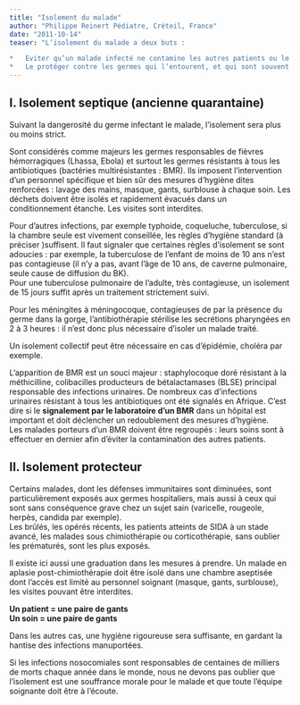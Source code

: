 ```yaml
---
title: "Isolement du malade"
author: "Philippe Reinert Pédiatre, Créteil, France"
date: "2011-10-14"
teaser: "L’isolement du malade a deux buts :

*   Eviter qu’un malade infecté ne contamine les autres patients ou le personnel soignant : c’est l’isolement septique.
*   Le protéger contre les germes qui l’entourent, et qui sont souvent dangereux à l’hôpital car de plus en plus résistants aux antibiotiques : c’est l’isolement protecteur."
---
```


## I. Isolement septique (ancienne quarantaine)

Suivant la dangerosité du germe infectant le malade, l’isolement sera plus ou moins strict.

Sont considérés comme majeurs les germes responsables de fièvres hémorragiques (Lhassa, Ebola) et surtout les germes résistants à tous les antibiotiques (bactéries multirésistantes : BMR). Ils imposent l’intervention d’un personnel spécifique et bien sûr des mesures d’hygiène dites renforcées : lavage des mains, masque, gants, surblouse à chaque soin. Les déchets doivent être isolés et rapidement évacués dans un conditionnement étanche. Les visites sont interdites.

Pour d’autres infections, par exemple typhoide, coqueluche, tuberculose, si la chambre seule est vivement conseillée, les règles d’hygiène standard (à préciser )suffisent. Il faut signaler que certaines règles d’isolement se sont adoucies : par exemple, la tuberculose de l’enfant de moins de 10 ans n’est pas contagieuse (il n’y a pas, avant l’âge de 10 ans, de caverne pulmonaire, seule cause de diffusion du BK).  
Pour une tuberculose pulmonaire de l’adulte, très contagieuse, un isolement de 15 jours suffit après un traitement strictement suivi.

Pour les méningites à méningocoque, contagieuses de par la présence du germe dans la gorge, l’antibiothérapie stérilise les secrétions pharyngées en 2 à 3 heures : il n’est donc plus nécessaire d’isoler un malade traité.

Un isolement collectif peut être nécessaire en cas d’épidémie, choléra par exemple.

L’apparition de BMR est un souci majeur : staphylocoque doré résistant à la méthicilline, colibacilles producteurs de bétalactamases (BLSE) principal responsable des infections urinaires. De nombreux cas d’infections urinaires résistant à tous les antibiotiques ont été signalés en Afrique. C’est dire si le **signalement par le laboratoire d’un BMR** dans un hôpital est important et doit déclencher un redoublement des mesures d’hygiène.  
Les malades porteurs d’un BMR doivent être regroupés : leurs soins sont à effectuer en dernier afin d’éviter la contamination des autres patients.

## II. Isolement protecteur

Certains malades, dont les défenses immunitaires sont diminuées, sont particulièrement exposés aux germes hospitaliers, mais aussi à ceux qui sont sans conséquence grave chez un sujet sain (varicelle, rougeole, herpès, candida par exemple).  
Les brûlés, les opérés récents, les patients atteints de SIDA à un stade avancé, les malades sous chimiothérapie ou corticothérapie, sans oublier les prématurés, sont les plus exposés.

Il existe ici aussi une graduation dans les mesures à prendre. Un malade en aplasie post-chimiothérapie doit être isolé dans une chambre aseptisée dont l’accès est limité au personnel soignant (masque, gants, surblouse), les visites pouvant être interdites.

**Un patient = une paire de gants  
Un soin = une paire de gants**

Dans les autres cas, une hygiène rigoureuse sera suffisante, en gardant la hantise des infections manuportées.

Si les infections nosocomiales sont responsables de centaines de milliers  de morts chaque année dans le monde, nous ne devons pas oublier que l’isolement est une souffrance morale pour le malade et que toute l’équipe soignante doit être à l’écoute.